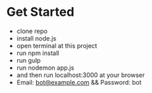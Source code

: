 # Get Started
- clone repo
- install node.js
- open terminal at this project
- run npm install
- run gulp
- run nodemon app.js
- and then run localhost:3000 at your browser
- Email: bot@example.com && Password: bot
